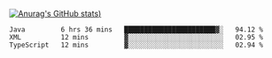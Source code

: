 [![Anurag's GitHub stats](https://github-readme-stats.vercel.app/api?username=Old-Camel&show_icons=true&theme=dark))](https://github.com/anuraghazra/github-readme-stats)
<!--START_SECTION:waka-->
```text
Java         6 hrs 36 mins   ███████████████████████▓░   94.12 % 
XML          12 mins         ▓░░░░░░░░░░░░░░░░░░░░░░░░   02.95 % 
TypeScript   12 mins         ▓░░░░░░░░░░░░░░░░░░░░░░░░   02.94 % 
```
<!--END_SECTION:waka-->

